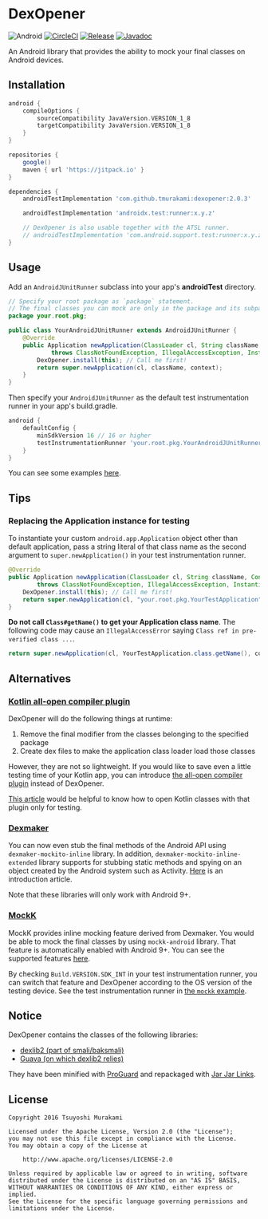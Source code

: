 # DexOpener

![Android](https://img.shields.io/badge/Android-4.1%2B-blue.svg)
[![CircleCI](https://circleci.com/gh/tmurakami/dexopener.svg?style=shield)](https://circleci.com/gh/tmurakami/dexopener)
[![Release](https://jitpack.io/v/tmurakami/dexopener.svg)](https://jitpack.io/#tmurakami/dexopener)
[![Javadoc](https://img.shields.io/badge/Javadoc-2.0.3-brightgreen.svg)](https://jitpack.io/com/github/tmurakami/dexopener/2.0.3/javadoc/)

An Android library that provides the ability to mock your final classes
on Android devices.

## Installation

```groovy
android {
    compileOptions {
        sourceCompatibility JavaVersion.VERSION_1_8
        targetCompatibility JavaVersion.VERSION_1_8
    }
}

repositories {
    google()
    maven { url 'https://jitpack.io' }
}

dependencies {
    androidTestImplementation 'com.github.tmurakami:dexopener:2.0.3'

    androidTestImplementation 'androidx.test:runner:x.y.z'

    // DexOpener is also usable together with the ATSL runner.
    // androidTestImplementation 'com.android.support.test:runner:x.y.z'
}
```

## Usage

Add an `AndroidJUnitRunner` subclass into your app's **androidTest**
directory.

```java
// Specify your root package as `package` statement.
// The final classes you can mock are only in the package and its subpackages.
package your.root.pkg;

public class YourAndroidJUnitRunner extends AndroidJUnitRunner {
    @Override
    public Application newApplication(ClassLoader cl, String className, Context context)
            throws ClassNotFoundException, IllegalAccessException, InstantiationException {
        DexOpener.install(this); // Call me first!
        return super.newApplication(cl, className, context);
    }
}
```

Then specify your `AndroidJUnitRunner` as the default test
instrumentation runner in your app's build.gradle.

```groovy
android {
    defaultConfig {
        minSdkVersion 16 // 16 or higher
        testInstrumentationRunner 'your.root.pkg.YourAndroidJUnitRunner'
    }
}
```

You can see some examples [here](examples).

## Tips

### Replacing the Application instance for testing

To instantiate your custom `android.app.Application` object other than
default application, pass a string literal of that class name as the
second argument to `super.newApplication()` in your test instrumentation
runner.

```java
@Override
public Application newApplication(ClassLoader cl, String className, Context context)
        throws ClassNotFoundException, IllegalAccessException, InstantiationException {
    DexOpener.install(this); // Call me first!
    return super.newApplication(cl, "your.root.pkg.YourTestApplication", context);
}
```

**Do not call `Class#getName()` to get your Application class name**.
The following code may cause an `IllegalAccessError` saying `Class ref
in pre-verified class ...`.

```java
return super.newApplication(cl, YourTestApplication.class.getName(), context);
````

## Alternatives

### [Kotlin all-open compiler plugin](https://kotlinlang.org/docs/reference/compiler-plugins.html#all-open-compiler-plugin)

DexOpener will do the following things at runtime:

1. Remove the final modifier from the classes belonging to the specified package
1. Create dex files to make the application class loader load those classes

However, they are not so lightweight. If you would like to save even a
little testing time of your Kotlin app, you can introduce
[the all-open compiler plugin](https://kotlinlang.org/docs/reference/compiler-plugins.html#all-open-compiler-plugin)
instead of DexOpener.

[This article](https://proandroiddev.com/mocking-androidtest-in-kotlin-51f0a603d500)
would be helpful to know how to open Kotlin classes with that plugin
only for testing.

### [Dexmaker](https://github.com/linkedin/dexmaker)

You can now even stub the final methods of the Android API using
`dexmaker-mockito-inline` library. In addition,
`dexmaker-mockito-inline-extended` library supports for stubbing static
methods and spying on an object created by the Android system such as
Activity.
[Here](https://medium.com/androiddevelopers/mock-final-and-static-methods-on-android-devices-b383da1363ad)
is an introduction article.

Note that these libraries will only work with Android 9+.

### [MockK](https://mockk.io/)

MockK provides inline mocking feature derived from Dexmaker. You would
be able to mock the final classes by using `mockk-android` library. That
feature is automatically enabled with Android 9+. You can see the
supported features
[here](https://github.com/mockk/mockk/blob/master/ANDROID.md).

By checking `Build.VERSION.SDK_INT` in your test instrumentation runner,
you can switch that feature and DexOpener according to the OS version of
the testing device. See the test instrumentation runner in
[the `mockk` example](examples/mockk).

## Notice

DexOpener contains the classes of the following libraries:

- [dexlib2 (part of smali/baksmali)](https://github.com/JesusFreke/smali)
- [Guava (on which dexlib2 relies)](https://github.com/google/guava)

They have been minified with
[ProGuard](https://www.guardsquare.com/en/proguard) and repackaged with
[Jar Jar Links](https://github.com/pantsbuild/jarjar).

## License

```
Copyright 2016 Tsuyoshi Murakami

Licensed under the Apache License, Version 2.0 (the "License");
you may not use this file except in compliance with the License.
You may obtain a copy of the License at

    http://www.apache.org/licenses/LICENSE-2.0

Unless required by applicable law or agreed to in writing, software
distributed under the License is distributed on an "AS IS" BASIS,
WITHOUT WARRANTIES OR CONDITIONS OF ANY KIND, either express or implied.
See the License for the specific language governing permissions and
limitations under the License.
```
